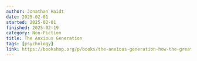 ```yaml
---
author: Jonathan Haidt
date: 2025-02-01
started: 2025-02-01
finished: 2025-02-19
category: Non-Fiction
title: The Anxious Generation
tags: [psychology]
link: https://bookshop.org/p/books/the-anxious-generation-how-the-great-rewiring-of-childhood-is-causing-an-epidemic-of-mental-illness-jonathan-haidt/20144236?ean=9780593655030&next=t&next=t
---
```

